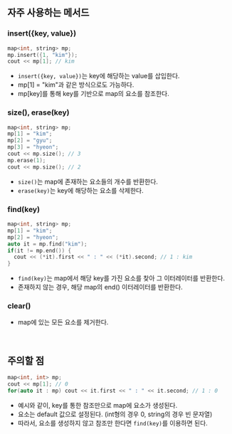 ## 자주 사용하는 메서드

### insert({key, value})

```c++
map<int, string> mp;
mp.insert({1, "kim"});
cout << mp[1]; // kim
```

* ``insert({key, value})``는 key에 해당하는 value를 삽입한다.
* mp[1] = "kim"과 같은 방식으로도 가능하다.
* mp[key]를 통해 key를 기반으로 map의 요소를 참조한다.

### size(), erase(key)

```c++
map<int, string> mp;
mp[1] = "kim";
mp[2] = "gyu";
mp[3] = "hyeon";
cout << mp.size(); // 3
mp.erase(1);
cout << mp.size(); // 2
```

* ``size()``는 map에 존재하는 요소들의 개수를 반환한다.
* ``erase(key)``는 key에 해당하는 요소를 삭제한다.

### find(key)

```c++
map<int, string> mp;
mp[1] = "kim";
mp[2] = "hyeon";
auto it = mp.find("kim");
if(it != mp.end()) {
  cout << (*it).first << " : " << (*it).second; // 1 : kim
}
```

* ``find(key)``는 map에서 해당 key를 가진 요소를 찾아 그 이터레이터를 반환한다.
* 존재하지 않는 경우, 해당 map의 end() 이터레이터를 반환한다.

### clear()

* map에 있는 모든 요소를 제거한다.

<br>

## 주의할 점

```c++
map<int, int> mp;
cout << mp[1]; // 0
for(auto it : mp) cout << it.first << " : " << it.second; // 1 : 0
```

* 예시와 같이, key를 통한 참조만으로 map에 요소가 생성된다.
* 요소는 default 값으로 설정된다. (int형의 경우 0, string의 경우 빈 문자열)
* 따라서, 요소를 생성하지 않고 참조만 한다면 ``find(key)``를 이용하면 된다.
